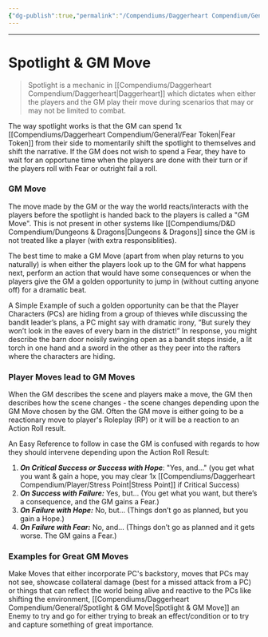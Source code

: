 ```yaml
---
{"dg-publish":true,"permalink":"/Compendiums/Daggerheart Compendium/General/Spotlight & GM Move/"}
---
```



---
# Spotlight & GM Move
> Spotlight is a mechanic in [[Compendiums/Daggerheart Compendium/Daggerheart\|Daggerheart]] which dictates when either the players and the GM play their move during scenarios that may or may not be limited to combat.

The way spotlight works is that the GM can spend 1x [[Compendiums/Daggerheart Compendium/General/Fear Token\|Fear Token]] from their side to momentarily shift the spotlight to themselves and shift the narrative. If the GM does not wish to spend a Fear, they have to wait for an opportune time when the players are done with their turn or if the players roll with Fear or outright fail a roll. 

### GM Move
The move made by the GM or the way the world reacts/interacts with the players before the spotlight is handed back to the players is called a "GM Move". This is not present in other systems like [[Compendiums/D&D Compendium/Dungeons & Dragons\|Dungeons & Dragons]] since the GM is not treated like a player (with extra responsiblities). 

The best time to make a GM Move (apart from when play returns to you naturally) is when either the players look up to the GM for what happens next, perform an action that would have some consequences or when the players give the GM a golden opportunity to jump in (without cutting anyone off) for a dramatic beat. 

A Simple Example of such a golden opportunity can be that the Player Characters (PCs) are hiding from a group of thieves while discussing the bandit leader’s plans, a PC might say with dramatic irony, “But surely they won’t look in the eaves of every barn in the district!” In response, you might describe the barn door noisily swinging open as a bandit steps inside, a lit torch in one hand and a sword in the other as they peer into the rafters where the characters are hiding.

### Player Moves lead to GM Moves
When the GM describes the scene and players make a move, the GM then describes how the scene changes - the scene changes depending upon the GM Move chosen by the GM. Often the GM move is either going to be a reactionary move to player's Roleplay (RP) or it will be a reaction to an Action Roll result.

An Easy Reference to follow in case the GM is confused with regards to how they should intervene depending upon the Action Roll Result:
1. ***On Critical Success or Success with Hope***: "Yes, and..." (you get what you want & gain a hope, you may clear 1x [[Compendiums/Daggerheart Compendium/Player/Stress Point\|Stress Point]] if Critical Success)
2. ***On Success with Failure:*** Yes, but… (You get what you want, but there’s a consequence, and the GM gains a Fear.)
3. ***On Failure with Hope:*** No, but… (Things don’t go as planned, but you gain a Hope.)
4. ***On Failure with Fear:*** No, and… (Things don’t go as planned and it gets worse. The GM gains a Fear.)

### Examples for Great GM Moves
Make Moves that either incorporate PC's backstory, moves that PCs may not see, showcase collateral damage (best for a missed attack from a PC) or things that can reflect the world being alive and reactive to the PCs like shifting the environment, [[Compendiums/Daggerheart Compendium/General/Spotlight & GM Move\|Spotlight & GM Move]] an Enemy to try and go for either trying to break an effect/condition or to try and capture something of great importance.